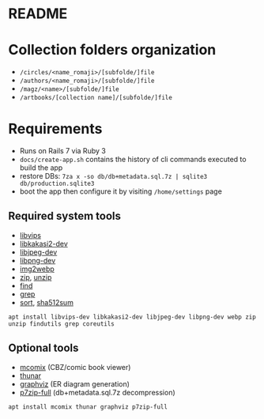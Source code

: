 # README

# Collection folders organization

- `/circles/<name_romaji>/[subfolde/]file`
- `/authors/<name_romaji>/[subfolde/]file`
- `/magz/<name>/[subfolde/]file`
- `/artbooks/[collection name]/[subfolde/]file`

# Requirements

- Runs on Rails 7 via Ruby 3
- `docs/create-app.sh` contains the history of cli commands executed to build the app
- restore DBs: `7za x -so db/db+metadata.sql.7z | sqlite3 db/production.sqlite3`
- boot the app then configure it by visiting `/home/settings` page

## Required system tools

- [libvips](https://packages.debian.org/stable/libvips-dev)
- [libkakasi2-dev](https://packages.debian.org/stable/libkakasi2-dev)
- [libjpeg-dev](https://packages.debian.org/stable/libjpeg-dev)
- [libpng-dev](https://packages.debian.org/stable/libpng-dev)
- [img2webp](https://packages.debian.org/stable/webp)
- [zip](https://packages.debian.org/stable/zip), [unzip](https://packages.debian.org/stable/unzip)
- [find](https://packages.debian.org/stable/findutils)
- [grep](https://packages.debian.org/stable/grep)
- [sort](https://packages.debian.org/stable/coreutils), [sha512sum](https://packages.debian.org/stable/coreutils)

~~~shell
apt install libvips-dev libkakasi2-dev libjpeg-dev libpng-dev webp zip unzip findutils grep coreutils
~~~

## Optional tools

- [mcomix](https://packages.debian.org/stable/mcomix) (CBZ/comic book viewer)
- [thunar](https://packages.debian.org/stable/thunar)
- [graphviz](https://packages.debian.org/stable/graphviz) (ER diagram generation)
- [p7zip-full](https://packages.debian.org/stable/p7zip-full) (db+metadata.sql.7z decompression)

~~~shell
apt install mcomix thunar graphviz p7zip-full
~~~
